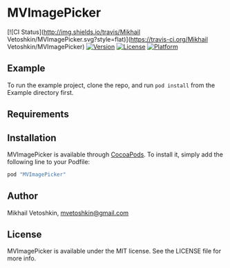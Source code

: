 # MVImagePicker

[![CI Status](http://img.shields.io/travis/Mikhail Vetoshkin/MVImagePicker.svg?style=flat)](https://travis-ci.org/Mikhail Vetoshkin/MVImagePicker)
[![Version](https://img.shields.io/cocoapods/v/MVImagePicker.svg?style=flat)](http://cocoapods.org/pods/MVImagePicker)
[![License](https://img.shields.io/cocoapods/l/MVImagePicker.svg?style=flat)](http://cocoapods.org/pods/MVImagePicker)
[![Platform](https://img.shields.io/cocoapods/p/MVImagePicker.svg?style=flat)](http://cocoapods.org/pods/MVImagePicker)

## Example

To run the example project, clone the repo, and run `pod install` from the Example directory first.

## Requirements

## Installation

MVImagePicker is available through [CocoaPods](http://cocoapods.org). To install
it, simply add the following line to your Podfile:

```ruby
pod "MVImagePicker"
```

## Author

Mikhail Vetoshkin, mvetoshkin@gmail.com

## License

MVImagePicker is available under the MIT license. See the LICENSE file for more info.
